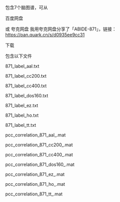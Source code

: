 包含7个脑图谱，可从

百度网盘 

或 夸克网盘 我用夸克网盘分享了「ABIDE-871」，链接：https://pan.quark.cn/s/d0935ee9cc31

下载

包含以下文件

871_label_aal.txt

871_label_cc200.txt

871_label_cc400.txt

871_label_dos160.txt

871_label_ez.txt

871_label_ho.txt

871_label_tt.txt

pcc_correlation_871_aal_.mat

pcc_correlation_871_cc200_.mat

pcc_correlation_871_cc400_.mat

pcc_correlation_871_dos160_.mat

pcc_correlation_871_ez_.mat

pcc_correlation_871_ho_.mat

pcc_correlation_871_tt_.mat


